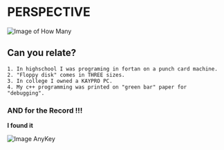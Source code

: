 # PERSPECTIVE 

![Image of How Many](https://github.com/msu-csc131/lab00-Rus604/blob/master/threeORfour.jpg)


## Can you relate?
    1. In highschool I was programing in fortan on a punch card machine.
    2. "Floppy disk" comes in THREE sizes.  
    3. In college I owned a KAYPRO PC.
    4. My c++ programming was printed on "green bar" paper for "debugging".

### AND for the Record !!!

**I found it**

![Image AnyKey](https://github.com/msu-csc131/lab00-Rus604/blob/master/anykey.jpg)


